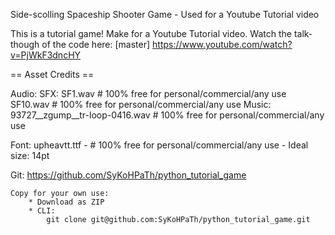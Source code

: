 Side-scolling Spaceship Shooter Game - Used for a Youtube Tutorial video

This is a tutorial game!  Make for a Youtube Tutorial video.
Watch the talk-though of the code here: 
[master] https://www.youtube.com/watch?v=PjWkF3dncHY

==       Asset Credits         ==  

Audio:
	SFX:
		SF1.wav # 100% free for personal/commercial/any use
		SF10.wav # 100% free for personal/commercial/any use
	Music:
		93727__zgump__tr-loop-0416.wav # 100% free for personal/commercial/any use

Font:
	upheavtt.ttf - # 100% free for personal/commercial/any use
		- Ideal size: 14pt

Git:
	https://github.com/SyKoHPaTh/python_tutorial_game

	Copy for your own use:
		* Download as ZIP
		* CLI:
			git clone git@github.com:SyKoHPaTh/python_tutorial_game.git
